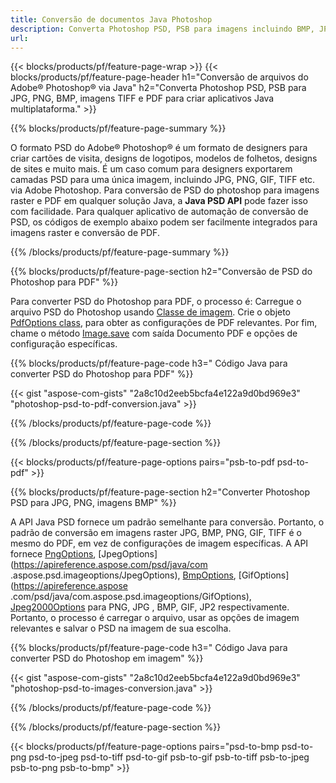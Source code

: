 ```yaml
---
title: Conversão de documentos Java Photoshop
description: Converta Photoshop PSD, PSB para imagens incluindo BMP, JPG, PNG, TIFF e PDF via biblioteca Java.
url: 
---
```


{{< blocks/products/pf/feature-page-wrap >}}
{{< blocks/products/pf/feature-page-header h1="Conversão de arquivos do Adobe® Photoshop® via Java" h2="Converta Photoshop PSD, PSB para JPG, PNG, BMP, imagens TIFF e PDF para criar aplicativos Java multiplataforma." >}}

{{% blocks/products/pf/feature-page-summary %}}

O formato PSD do Adobe® Photoshop® é um formato de designers para criar cartões de visita, designs de logotipos, modelos de folhetos, designs de sites e muito mais. É um caso comum para designers exportarem camadas PSD para uma única imagem, incluindo JPG, PNG, GIF, TIFF etc. via Adobe Photoshop. Para conversão de PSD do photoshop para imagens raster e PDF em qualquer solução Java, a **Java PSD API** pode fazer isso com facilidade. Para qualquer aplicativo de automação de conversão de PSD, os códigos de exemplo abaixo podem ser facilmente integrados para imagens raster e conversão de PDF.

{{% /blocks/products/pf/feature-page-summary  %}}

{{% blocks/products/pf/feature-page-section  h2="Conversão de PSD do Photoshop para PDF" %}}

Para converter PSD do Photoshop para PDF, o processo é: Carregue o arquivo PSD do Photoshop usando [Classe de imagem](https://apireference.aspose.com/psd/java/com.aspose.psd/Image). Crie o objeto [PdfOptions class](https://apireference.aspose.com/psd/java/com.aspose.psd.imageoptions/PdfOptions), para obter as configurações de PDF relevantes. Por fim, chame o método [Image.save](https://apireference.aspose.com/psd/java/com.aspose.psd/Image#save-java.lang.String-com.aspose.psd.ImageOptionsBase-) com saída Documento PDF e opções de configuração específicas.

{{% blocks/products/pf/feature-page-code h3=" Código Java para converter PSD do Photoshop para PDF" %}}

{{< gist "aspose-com-gists" "2a8c10d2eeb5bcfa4e122a9d0bd969e3" "photoshop-psd-to-pdf-conversion.java" >}}

{{% /blocks/products/pf/feature-page-code  %}}

{{% /blocks/products/pf/feature-page-section %}}

{{< blocks/products/pf/feature-page-options pairs="psb-to-pdf psd-to-pdf" >}}

{{% blocks/products/pf/feature-page-section  h2="Converter Photoshop PSD para JPG, PNG, imagens BMP" %}}

A API Java PSD fornece um padrão semelhante para conversão. Portanto, o padrão de conversão em imagens raster JPG, BMP, PNG, GIF, TIFF é o mesmo do PDF, em vez de configurações de imagem específicas. A API fornece [PngOptions](https://apireference.aspose.com/psd/java/com.aspose.psd.imageoptions/PngOptions), [JpegOptions](https://apireference.aspose.com/psd/java/com .aspose.psd.imageoptions/JpegOptions), [BmpOptions](https://apireference.aspose.com/psd/java/com.aspose.psd.imageoptions/BmpOptions), [GifOptions](https://apireference.aspose .com/psd/java/com.aspose.psd.imageoptions/GifOptions), [Jpeg2000Options](https://apireference.aspose.com/psd/java/com.aspose.psd.imageoptions/Jpeg2000Options) para PNG, JPG , BMP, GIF, JP2 respectivamente. Portanto, o processo é carregar o arquivo, usar as opções de imagem relevantes e salvar o PSD na imagem de sua escolha.

{{% blocks/products/pf/feature-page-code h3=" Código Java para converter PSD do Photoshop em imagem" %}}

{{< gist "aspose-com-gists" "2a8c10d2eeb5bcfa4e122a9d0bd969e3" "photoshop-psd-to-images-conversion.java" >}}

{{% /blocks/products/pf/feature-page-code  %}}

{{% /blocks/products/pf/feature-page-section %}}

{{< blocks/products/pf/feature-page-options pairs="psd-to-bmp psd-to-png psd-to-jpeg psd-to-tiff psd-to-gif psb-to-gif psb-to-tiff psb-to-jpeg psb-to-png psb-to-bmp" >}}
